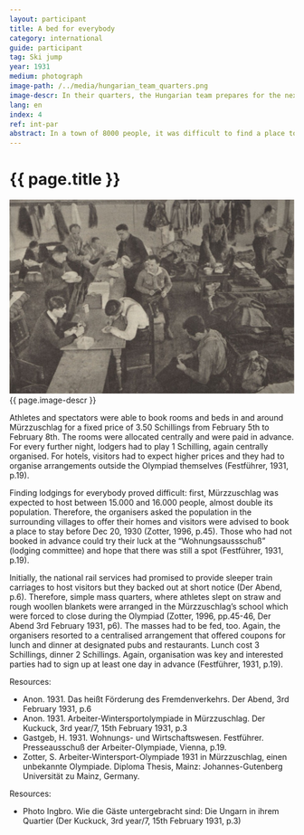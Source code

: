 ```yaml
---
layout: participant
title: A bed for everybody
category: international
guide: participant
tag: Ski jump
year: 1931
medium: photograph
image-path: /../media/hungarian_team_quarters.png
image-descr: In their quarters, the Hungarian team prepares for the next competition
lang: en
index: 4
ref: int-par
abstract: In a town of 8000 people, it was difficult to find a place to sleep for everyone. Locals were asked to open their homes when other options failed.
---
```

<div class="infotext">
    <h1  id="title">{{ page.title }}</h1>
    <div class="grid-item" id="exhibit-image"><img src="/../media/hungarian_team_quarters.png" class="img-fluid" alt="{{ page.image-descr }}">{{ page.image-descr }}</div>
    <p>Athletes and spectators were able to book rooms and beds in and around Mürzzuschlag for a fixed price of 3.50 Schillings from February 5th to February 8th. The rooms were allocated centrally and were paid in advance. For every further night, lodgers had to play 1 Schilling, again centrally organised. For hotels, visitors had to expect higher prices and they had to organise arrangements outside the Olympiad themselves (Festführer, 1931, p.19).</p>
    <p>Finding lodgings for everybody proved difficult: first, Mürzzuschlag was expected to host between 15.000 and 16.000 people, almost double its population.  Therefore, the organisers asked the population in the surrounding villages to offer their homes and visitors were advised to book a place to stay before Dec 20, 1930 (Zotter, 1996, p.45). Those who had not booked in advance could try their luck at the “Wohnungsaussschuß” (lodging committee) and hope that there was still a spot (Festführer, 1931, p.19).</p> 
    <p>Initially, the national rail services had promised to provide sleeper train carriages to host visitors but they backed out at short notice (Der Abend, p.6). Therefore, simple mass quarters, where athletes slept on straw and rough woollen blankets were arranged in the Mürzzuschlag’s school which were forced to close during the Olympiad (Zotter, 1996, pp.45-46, Der Abend 3rd February 1931, p6). 
    The masses had to be fed, too. Again, the organisers resorted to a centralised arrangement that offered coupons for lunch and dinner at designated pubs and restaurants. Lunch cost 3 Schillings, dinner 2 Schillings. Again, organisation was key and interested parties had to sign up at least one day in advance (Festführer, 1931, p.19).</p>
    <div class="resources">
        <div class="resource-title">Resources:</div>
            <ul>
                <li>Anon. 1931. Das heißt Förderung des Fremdenverkehrs. <span id="source">Der Abend</span>, 3rd February 1931, p.6</li>
                <li>Anon. 1931. Arbeiter-Wintersportolympiade in Mürzzuschlag. <span id="source">Der Kuckuck</span>, 3rd year/7, 15th February 1931, p.3</li>
                <li>Gastgeb, H. 1931. Wohnungs- und Wirtschaftswesen. <span id="source">Festführer</span>. Presseausschuß der Arbeiter-Olympiade</span>, Vienna, p.19.</li>
                <li>Zotter, S. <span id="source">Arbeiter-Wintersport-Olympiade 1931 in Mürzzuschlag, einen unbekannte Olympiade</span>. Diploma Thesis, Mainz: Johannes-Gutenberg Universität zu Mainz, Germany.</li>
            </ul>
    </div>
    <div class="resources">
        <div class="resource-title">Resources:</div>
            <ul>
                <li>Photo Ingbro. Wie die Gäste untergebracht sind: Die Ungarn in ihrem Quartier (<span id="source">Der Kuckuck</span>, 3rd year/7, 15th February 1931, p.3)</li>
            </ul>
    </div>
</div>